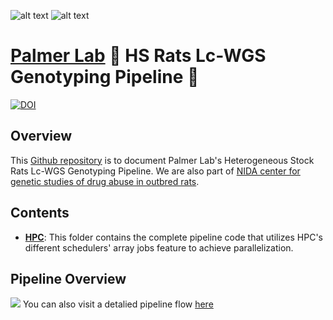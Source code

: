 ![alt text](https://secureservercdn.net/198.71.233.106/h9j.d46.myftpupload.com/wp-content/uploads/2019/09/palmerlab-logo.png)
![alt text](https://ratgenes.org/wp-content/uploads/2014/11/GWAS_1200x150pxBanner-01.png)
# [Palmer Lab](https://palmerlab.org/) :test_tube: HS Rats Lc-WGS Genotyping Pipeline :rat:
[![DOI](https://zenodo.org/badge/427465519.svg)](https://zenodo.org/doi/10.5281/zenodo.10002191)

## Overview
This [Github repository](https://github.com/Palmer-Lab-UCSD/HS-Rats-Genotyping-Pipeline) is to document Palmer Lab's Heterogeneous Stock Rats Lc-WGS Genotyping Pipeline. We are also part of [NIDA center for genetic studies of drug abuse in outbred rats](https://ratgenes.org).

## Contents
- **[HPC](HPC)**: This folder contains the complete pipeline code that utilizes HPC's different schedulers' array jobs feature to achieve parallelization.  

## Pipeline Overview
![](assets/pipeline_overview.png)
You can also visit a detalied pipeline flow [here](assets/HS_Rats_Lc-WGS_Genotyping_Pipeline_Design.pdf)
